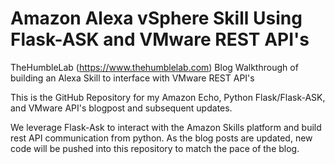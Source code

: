 # Amazon Alexa vSphere Skill Using Flask-ASK and VMware REST API's 
TheHumbleLab (https://www.thehumblelab.com) Blog Walkthrough of building an Alexa Skill to interface with VMware REST API's

This is the GitHub Repository for my Amazon Echo, Python Flask/Flask-ASK, and VMware API's blogpost and subsequent updates. 

We leverage Flask-Ask to interact with the Amazon Skills platform and build rest API communication from python. As the blog posts are updated, new code will be pushed into this repository to match the pace of the blog. 
